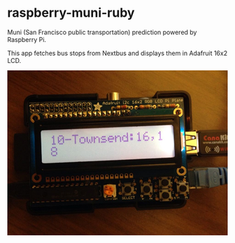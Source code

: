 raspberry-muni-ruby
==============

Muni (San Francisco public transportation) prediction powered by Raspberry Pi.

This app fetches bus stops from Nextbus and displays them in Adafruit 16x2 LCD.

![alt tag](https://github.com/zocoi/raspberry-muni-ruby/raw/master/rasp.jpg)
